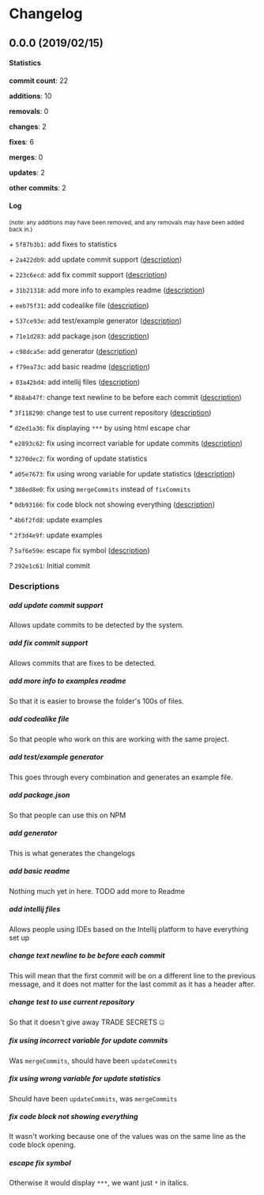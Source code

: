 # Changelog
## 0.0.0 (2019/02/15)
#### Statistics
**commit count**: 22

**additions**: 10

**removals**: 0

**changes**: 2

**fixes**: 6

**merges**: 0

**updates**: 2

**other commits**: 2

#### Log
<small>(note: any additions may have been removed, and any removals may have been added back in.)</small>

*+* `5f87b3b1`: add fixes to statistics

*+* `2a422db9`: add update commit support ([description](#add-update-commit-support-25))

*+* `223c6ecd`: add fix commit support ([description](#add-fix-commit-support-25))

*+* `31b21318`: add more info to examples readme ([description](#add-more-info-to-examples-readme-25))

*+* `eeb75f31`: add codealike file ([description](#add-codealike-file-25))

*+* `537ce93e`: add test/example generator ([description](#add-testexample-generator-25))

*+* `71e1d283`: add package.json ([description](#add-packagejson-25))

*+* `c98dca5e`: add generator ([description](#add-generator-25))

*+* `f79ea73c`: add basic readme ([description](#add-basic-readme-25))

*+* `03a42bd4`: add intellij files ([description](#add-intellij-files-25))

*&ast;* `8b8ab47f`: change text newline to be before each commit ([description](#change-text-newline-to-be-before-each-commit-25))

*&ast;* `3f118290`: change test to use current repository ([description](#change-test-to-use-current-repository-25))

*&ast;* `d2ed1a36`: fix displaying `***` by using html escape char

*&ast;* `e2893c62`: fix using incorrect variable for update commits ([description](#fix-using-incorrect-variable-for-update-commits-25))

*&ast;* `3270dec2`: fix wording of update statistics

*&ast;* `a05e7673`: fix using wrong variable for update statistics ([description](#fix-using-wrong-variable-for-update-statistics-25))

*&ast;* `388ed8e0`: fix using `mergeCommits` instead of `fixCommits`

*&ast;* `0db93166`: fix code block not showing everything ([description](#fix-code-block-not-showing-everything-25))

*^* `4b6f2fd8`: update examples

*^* `2f3d4e9f`: update examples

*?* `5af6e59e`: escape fix symbol ([description](#escape-fix-symbol-25))

*?* `292e1c61`: Initial commit
### Descriptions
##### add update commit support
Allows update commits to be detected by the system.
##### add fix commit support
Allows commits that are fixes to be detected.
##### add more info to examples readme
So that it is easier to browse the folder's 100s of files.
##### add codealike file
So that people who work on this are working with the same project.
##### add test/example generator
This goes through every combination and generates an example file.
##### add package.json
So that people can use this on NPM
##### add generator
This is what generates the changelogs
##### add basic readme
Nothing much yet in here. TODO add more to Readme
##### add intellij files
Allows people using IDEs based on the Intellij platform to have everything set up
##### change text newline to be before each commit
This will mean that the first commit will be on a different line to the previous message, and it does not matter for the last commit as it has a header after.
##### change test to use current repository
So that it doesn't give away TRADE SECRETS 🤐
##### fix using incorrect variable for update commits
Was `mergeCommits`, should have been `updateCommits`
##### fix using wrong variable for update statistics
Should have been `updateCommits`, was `mergeCommits`
##### fix code block not showing everything
It wasn't working because one of the values was on the same line as the code block opening.
##### escape fix symbol
Otherwise it would display `***`, we want just `*` in italics.
